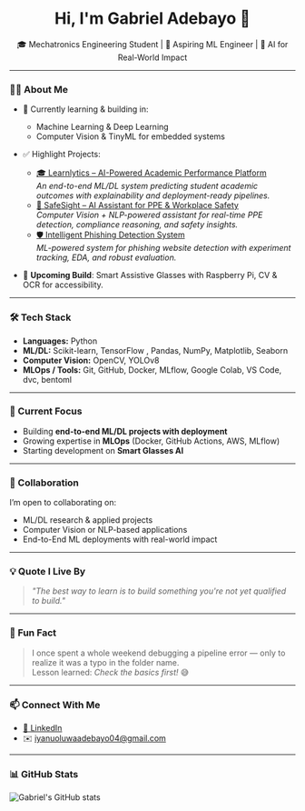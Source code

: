 <h1 align="center">Hi, I'm Gabriel Adebayo 👋</h1>

<p align="center">
  🎓 Mechatronics Engineering Student | 🤖 Aspiring ML Engineer | 🚀 AI for Real-World Impact
</p>

---

### 👨‍💻 About Me

- 🧠 Currently learning & building in:
  - Machine Learning & Deep Learning 
  - Computer Vision & TinyML for embedded systems
- ✅ Highlight Projects:
  - [🎓 Learnlytics – AI-Powered Academic Performance Platform](https://github.com/iyan-coder/Learnlytics-AI-Powered-Academic-Performance-Platform)  
    *An end-to-end ML/DL system predicting student academic outcomes with explainability and deployment-ready pipelines.*
  - [🦺 SafeSight – AI Assistant for PPE & Workplace Safety](https://github.com/iyan-coder/SafeSight-AI-Assistant)  
    *Computer Vision + NLP-powered assistant for real-time PPE detection, compliance reasoning, and safety insights.*
  - [🛡️ Intelligent Phishing Detection System](https://github.com/iyan-coder/Intelligent-Phishing-Detection-System)  
    *ML-powered system for phishing website detection with experiment tracking, EDA, and robust evaluation.*

- 🔭 **Upcoming Build**: Smart Assistive Glasses with Raspberry Pi, CV & OCR for accessibility.

---

### 🛠️ Tech Stack

- **Languages:** Python  
- **ML/DL:** Scikit-learn, TensorFlow , Pandas, NumPy, Matplotlib, Seaborn  
- **Computer Vision:** OpenCV, YOLOv8 
- **MLOps / Tools:** Git, GitHub, Docker, MLflow, Google Colab, VS Code, dvc, bentoml 

---

### 🚀 Current Focus

  
- Building **end-to-end ML/DL projects with deployment**  
- Growing expertise in **MLOps** (Docker, GitHub Actions, AWS, MLflow)  
- Starting development on **Smart Glasses AI**  

---

### 🤝 Collaboration

I’m open to collaborating on:
- ML/DL research & applied projects
- Computer Vision or NLP-based applications
- End-to-End ML deployments with real-world impact

---

### 💡 Quote I Live By

> *"The best way to learn is to build something you're not yet qualified to build."*

---

### 🎉 Fun Fact

> I once spent a whole weekend debugging a pipeline error — only to realize it was a typo in the folder name.  
> Lesson learned: *Check the basics first!* 😅

---

### 📫 Connect With Me

- [💼 LinkedIn](https://www.linkedin.com/in/gabriel-adebayo-2a0ba2281/)  
- ✉️ iyanuoluwaadebayo04@gmail.com  

---

### 📊 GitHub Stats

![Gabriel's GitHub stats](https://github-readme-stats.vercel.app/api?username=iyan-coder&show_icons=true&theme=tokyonight)


<!--
**iyan-coder/iyan-coder** is a ✨ _special_ ✨ repository because its `README.md` (this file) appears on your GitHub profile.

Here are some ideas to get you started:

- 🔭 I’m currently working on ...
- 🌱 I’m currently learning ...
- 👯 I’m looking to collaborate on ...
- 🤔 I’m looking for help with ...
- 💬 Ask me about ...
- 📫 How to reach me: ...
- 😄 Pronouns: ...
- ⚡ Fun fact: ...
-->
